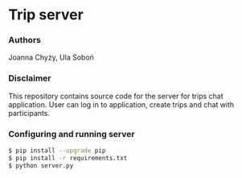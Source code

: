 # Trip server

### Authors
Joanna Chyży, Ula Soboń

### Disclaimer
This repository contains source code for the server for trips chat application. User can log in to application, 
create trips and chat with participants. 

### Configuring and running server

```bash
$ pip install --upgrade pip
$ pip install -r requirements.txt
$ python server.py
```